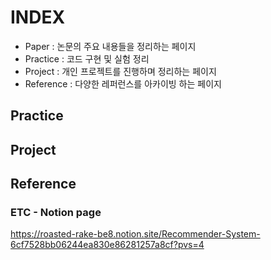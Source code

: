 # INDEX
- Paper : 논문의 주요 내용들을 정리하는 페이지
- Practice : 코드 구현 및 실험 정리
- Project : 개인 프로젝트를 진행하며 정리하는 페이지
- Reference : 다양한 레퍼런스를 아카이빙 하는 페이지

## Practice

## Project

## Reference

### ETC - Notion page
https://roasted-rake-be8.notion.site/Recommender-System-6cf7528bb06244ea830e86281257a8cf?pvs=4
